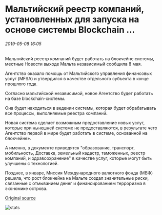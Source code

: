 # Мальтийский реестр компаний, установленных для запуска на основе системы Blockchain ...

###### 2019-05-08 16:05

Мальтийский реестр компаний будет работать на блокчейне системы, местные Новости выходе Мальта независимый сообщила 8 мая.

Агентство оказало помощь от Мальтийского управления финансовых услуг (MFSA) и утвердился в качестве отдельного субъекта в конце прошлого года.

Согласно мальтийской независимой, новое Агентство будет работать на базе blockchain-системы.

Она будет находиться в ведении системы, которая будет обрабатывать все процессы, выполняемые реестра компаний.

Новая система сделает возможным предоставление новых услуг, которые при нынешней системе не предоставляются, в результате чего Агентство первой в мире будет работать в системе, основанной на блокчейне».

А именно, в документе приводятся "образование, транспорт, мобильность, Доставка, земельный кадастр, таможенных, реестр компаний, и здравоохранение" в качестве услуг, которые могут быть улучшены с технологией.

Позднее, в январе, Миссия Международного валютного фонда (МВФ) решила, что рост блокчейна на Мальте создал значительные риски, связанные с отмыванием денег и финансированием терроризма в экономике острова.

[Original source](https://cointelegraph.com/news/maltas-registry-of-companies-set-to-run-on-blockchain-based-system)

![stats](https://c.statcounter.com/11760860/0/a89fa40b/1/ "stats")